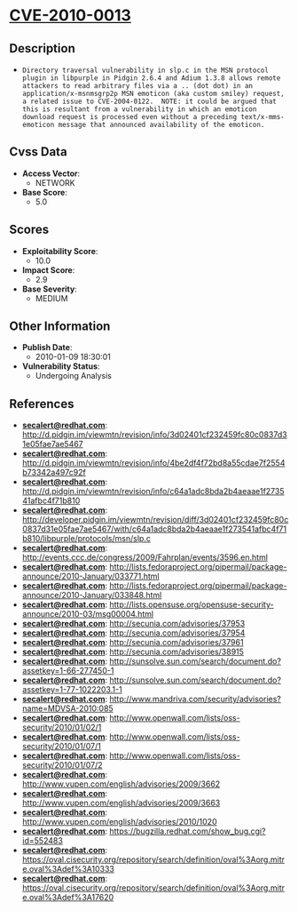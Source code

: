 
# [CVE-2010-0013](http://d.pidgin.im/viewmtn/revision/info/3d02401cf232459fc80c0837d31e05fae7ae5467)

## Description

- `Directory traversal vulnerability in slp.c in the MSN protocol plugin in libpurple in Pidgin 2.6.4 and Adium 1.3.8 allows remote attackers to read arbitrary files via a .. (dot dot) in an application/x-msnmsgrp2p MSN emoticon (aka custom smiley) request, a related issue to CVE-2004-0122.  NOTE: it could be argued that this is resultant from a vulnerability in which an emoticon download request is processed even without a preceding text/x-mms-emoticon message that announced availability of the emoticon.`

## Cvss Data

- **Access Vector**:
  - NETWORK
- **Base Score**:
  - 5.0

## Scores

- **Exploitability Score**:
  - 10.0
- **Impact Score**:
  - 2.9
- **Base Severity**:
  - MEDIUM

## Other Information

- **Publish Date**:
  - 2010-01-09 18:30:01
- **Vulnerability Status**:
  - Undergoing Analysis

## References

- **secalert@redhat.com**: http://d.pidgin.im/viewmtn/revision/info/3d02401cf232459fc80c0837d31e05fae7ae5467
- **secalert@redhat.com**: http://d.pidgin.im/viewmtn/revision/info/4be2df4f72bd8a55cdae7f2554b73342a497c92f
- **secalert@redhat.com**: http://d.pidgin.im/viewmtn/revision/info/c64a1adc8bda2b4aeaae1f273541afbc4f71b810
- **secalert@redhat.com**: http://developer.pidgin.im/viewmtn/revision/diff/3d02401cf232459fc80c0837d31e05fae7ae5467/with/c64a1adc8bda2b4aeaae1f273541afbc4f71b810/libpurple/protocols/msn/slp.c
- **secalert@redhat.com**: http://events.ccc.de/congress/2009/Fahrplan/events/3596.en.html
- **secalert@redhat.com**: http://lists.fedoraproject.org/pipermail/package-announce/2010-January/033771.html
- **secalert@redhat.com**: http://lists.fedoraproject.org/pipermail/package-announce/2010-January/033848.html
- **secalert@redhat.com**: http://lists.opensuse.org/opensuse-security-announce/2010-03/msg00004.html
- **secalert@redhat.com**: http://secunia.com/advisories/37953
- **secalert@redhat.com**: http://secunia.com/advisories/37954
- **secalert@redhat.com**: http://secunia.com/advisories/37961
- **secalert@redhat.com**: http://secunia.com/advisories/38915
- **secalert@redhat.com**: http://sunsolve.sun.com/search/document.do?assetkey=1-66-277450-1
- **secalert@redhat.com**: http://sunsolve.sun.com/search/document.do?assetkey=1-77-1022203.1-1
- **secalert@redhat.com**: http://www.mandriva.com/security/advisories?name=MDVSA-2010:085
- **secalert@redhat.com**: http://www.openwall.com/lists/oss-security/2010/01/02/1
- **secalert@redhat.com**: http://www.openwall.com/lists/oss-security/2010/01/07/1
- **secalert@redhat.com**: http://www.openwall.com/lists/oss-security/2010/01/07/2
- **secalert@redhat.com**: http://www.vupen.com/english/advisories/2009/3662
- **secalert@redhat.com**: http://www.vupen.com/english/advisories/2009/3663
- **secalert@redhat.com**: http://www.vupen.com/english/advisories/2010/1020
- **secalert@redhat.com**: https://bugzilla.redhat.com/show_bug.cgi?id=552483
- **secalert@redhat.com**: https://oval.cisecurity.org/repository/search/definition/oval%3Aorg.mitre.oval%3Adef%3A10333
- **secalert@redhat.com**: https://oval.cisecurity.org/repository/search/definition/oval%3Aorg.mitre.oval%3Adef%3A17620
